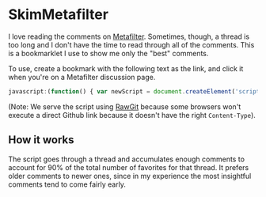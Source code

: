 # SkimMetafilter

I love reading the comments on [Metafilter](http://www.metafilter.com). Sometimes, though, a thread is too long and I don't have the time to read through all of the comments. This is a bookmarklet I use to show me only the "best" comments.

To use, create a bookmark with the following text as the link, and click it when you're on a Metafilter discussion page.

```javascript
javascript:(function() { var newScript = document.createElement('script'); newScript.src = 'https://cdn.rawgit.com/daveliepmann/SkimMetafilter/0fd7b1019d68854a523914a10f1395e994f61ce0/SkimMetafilter.js'; document.body.appendChild(newScript); })()
```

(Note: We serve the script using [RawGit](https://rawgit.com/) because some browsers won't execute
a direct Github link because it doesn't have the right `Content-Type`).

## How it works

The script goes through a thread and accumulates enough comments to account for 90% of the total number of favorites for that thread. It prefers older comments to newer ones, since in my experience the most insightful comments tend to come fairly early.
